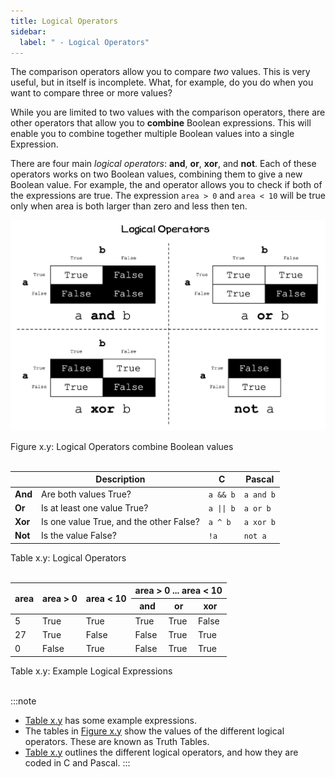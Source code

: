 ```yaml
---
title: Logical Operators
sidebar:
  label: " - Logical Operators"
---
```


The comparison operators allow you to compare *two* values. This is very useful, but in itself is incomplete. What, for example, do you do when you want to compare three or more values? 

While you are limited to two values with the comparison operators, there are other operators that allow you to **combine** Boolean expressions. This will enable you to combine together multiple Boolean values into a single Expression.

There are four main *logical operators*: **and**, **or**, **xor**, and **not**. Each of these operators works on two Boolean values, combining them to give a new Boolean value. For example, the and operator allows you to check if both of the expressions are true. The expression `area > 0` and `area < 10` will be true only when area is both larger than zero and less then ten.

<a id="FigureLogicalOperators"></a>

![Figure x.y: Logical Operators combine Boolean values](./images/logical-operators.png "Logical Operators combine Boolean values")
<div class="caption"><span class="caption-figure-nbr">Figure x.y: </span>Logical Operators combine Boolean values</div><br/>


<a id="TableLogicalOperators"></a>

|  | Description | C | Pascal |
|---|---|---|---|
| **And** | Are both values True? | `a && b` | `a and b` |
| **Or** | Is at least one value True? | `a \|\| b` | `a or b` |
| **Xor** | Is one value True, and the other False? | `a ^ b` | `a xor b` |
| **Not** | Is the value False? | `!a` | `not a` |

<div class="caption"><span class="caption-figure-nbr">Table x.y: </span>Logical Operators</div><br/>

<a id="TableLogicalExpressionsExample"></a>

<table>
<thead>
  <tr>
    <th rowspan="2">area</th>
    <th rowspan="2">area > 0</th>
    <th rowspan="2">area < 10</th>
    <th colspan="3">area > 0 ... area < 10</th>
  </tr>
  <tr>
    <th>and</th>
    <th>or</th>
    <th>xor</th>
  </tr>
</thead>
<tbody>
  <tr>
    <td>5</td>
    <td>True</td>
    <td>True</td>
    <td>True</td>
    <td>True</td>
    <td>False</td>
  </tr>
  <tr>
    <td>27</td>
    <td>True</td>
    <td>False</td>
    <td>False</td>
    <td>True</td>
    <td>True</td>
  </tr>
  <tr>
    <td>0</td>
    <td>False</td>
    <td>True</td>
    <td>False</td>
    <td>True</td>
    <td>True</td>
  </tr>
</tbody>
</table>

</tbody>
</table>

<div class="caption"><span class="caption-figure-nbr">Table x.y: </span>Example Logical Expressions</div><br/>


:::note
- [Table x.y](#TableLogicalExpressionsExample) has some example expressions.
- The tables in [Figure x.y](#FigureLogicalOperators) show the values of the different logical operators. These are known as Truth Tables.
- [Table x.y](#TableLogicalOperators) outlines the different logical operators, and how they are coded in C and Pascal.
:::

